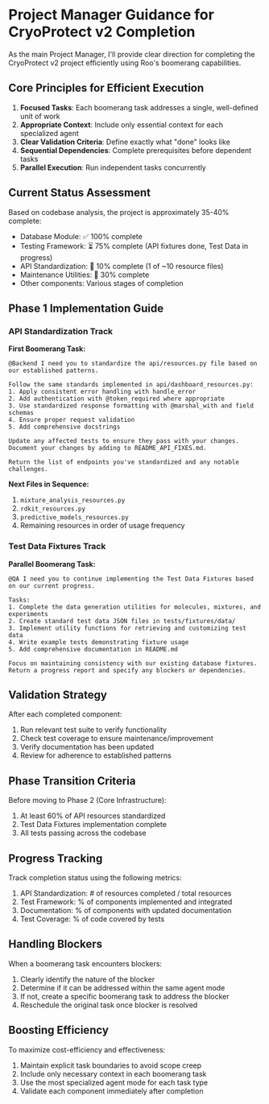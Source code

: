 # Project Manager Guidance for CryoProtect v2 Completion

As the main Project Manager, I'll provide clear direction for completing the CryoProtect v2 project efficiently using Roo's boomerang capabilities.

## Core Principles for Efficient Execution

1. **Focused Tasks**: Each boomerang task addresses a single, well-defined unit of work
2. **Appropriate Context**: Include only essential context for each specialized agent
3. **Clear Validation Criteria**: Define exactly what "done" looks like
4. **Sequential Dependencies**: Complete prerequisites before dependent tasks
5. **Parallel Execution**: Run independent tasks concurrently

## Current Status Assessment

Based on codebase analysis, the project is approximately 35-40% complete:
- Database Module: ✅ 100% complete
- Testing Framework: ⏳ 75% complete (API fixtures done, Test Data in progress)
- API Standardization: 🔄 10% complete (1 of ~10 resource files)
- Maintenance Utilities: 🔄 30% complete
- Other components: Various stages of completion

## Phase 1 Implementation Guide

### API Standardization Track

**First Boomerang Task:**
```
@Backend I need you to standardize the api/resources.py file based on our established patterns.

Follow the same standards implemented in api/dashboard_resources.py:
1. Apply consistent error handling with handle_error
2. Add authentication with @token_required where appropriate
3. Use standardized response formatting with @marshal_with and field schemas
4. Ensure proper request validation
5. Add comprehensive docstrings

Update any affected tests to ensure they pass with your changes.
Document your changes by adding to README_API_FIXES.md.

Return the list of endpoints you've standardized and any notable challenges.
```

**Next Files in Sequence:**
1. `mixture_analysis_resources.py`
2. `rdkit_resources.py`
3. `predictive_models_resources.py`
4. Remaining resources in order of usage frequency

### Test Data Fixtures Track

**Parallel Boomerang Task:**
```
@QA I need you to continue implementing the Test Data Fixtures based on our current progress.

Tasks:
1. Complete the data generation utilities for molecules, mixtures, and experiments
2. Create standard test data JSON files in tests/fixtures/data/
3. Implement utility functions for retrieving and customizing test data
4. Write example tests demonstrating fixture usage
5. Add comprehensive documentation in README.md

Focus on maintaining consistency with our existing database fixtures.
Return a progress report and specify any blockers or dependencies.
```

## Validation Strategy

After each completed component:
1. Run relevant test suite to verify functionality
2. Check test coverage to ensure maintenance/improvement
3. Verify documentation has been updated
4. Review for adherence to established patterns

## Phase Transition Criteria

Before moving to Phase 2 (Core Infrastructure):
1. At least 60% of API resources standardized
2. Test Data Fixtures implementation complete
3. All tests passing across the codebase

## Progress Tracking

Track completion status using the following metrics:
1. API Standardization: # of resources completed / total resources
2. Test Framework: % of components implemented and integrated
3. Documentation: % of components with updated documentation
4. Test Coverage: % of code covered by tests

## Handling Blockers

When a boomerang task encounters blockers:
1. Clearly identify the nature of the blocker
2. Determine if it can be addressed within the same agent mode
3. If not, create a specific boomerang task to address the blocker
4. Reschedule the original task once blocker is resolved

## Boosting Efficiency

To maximize cost-efficiency and effectiveness:
1. Maintain explicit task boundaries to avoid scope creep
2. Include only necessary context in each boomerang task
3. Use the most specialized agent mode for each task type
4. Validate each component immediately after completion